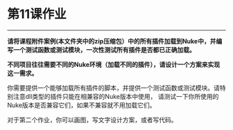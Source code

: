 # 第11课作业
---
**请将课程附件案例(本文件夹中的zip压缩包）中的所有插件加载到Nuke中，并编写一个测试函数或测试模块，一次性测试所有插件是否都已正确加载。**

**不同项目往往需要不同的Nuke环境（加载不同的插件），请设计一个方案来实现这一需求。**

你需要提供一个能够加载所有插件的脚本，并提供一个测试函数或测试模块。请特别注意dll类型的插件只能在相兼容的Nuke版本中使用，
请测试一下你所使用的Nuke版本是否兼容它们，如果不兼容就不用加载它们。

对于第二个作业，你可以画图，写文字设计方案，或者写代码。
